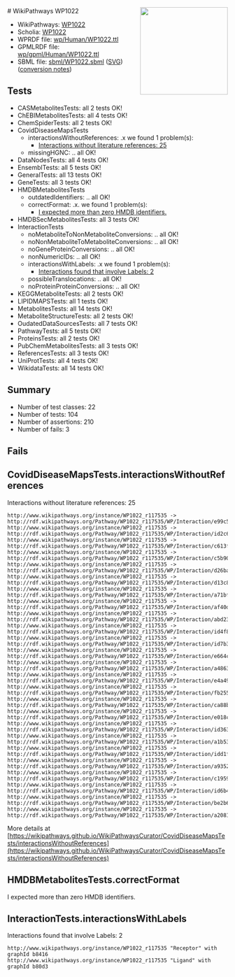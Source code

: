<img style="float: right; width: 200px" src="../logo.png" />
# WikiPathways WP1022

* WikiPathways: [WP1022](https://identifiers.org/wikipathways:WP1022)
* Scholia: [WP1022](https://scholia.toolforge.org/wikipathways/WP1022)
* WPRDF file: [wp/Human/WP1022.ttl](../wp/Human/WP1022.ttl)
* GPMLRDF file: [wp/gpml/Human/WP1022.ttl](../wp/gpml/Human/WP1022.ttl)
* SBML file: [sbml/WP1022.sbml](../sbml/WP1022.sbml) ([SVG](../sbml/WP1022.svg)) ([conversion notes](../sbml/WP1022.txt))

## Tests
* CASMetabolitesTests: all 2 tests OK!
* ChEBIMetabolitesTests: all 4 tests OK!
* ChemSpiderTests: all 2 tests OK!
* CovidDiseaseMapsTests
    * interactionsWithoutReferences: .x we found 1 problem(s):
        * [Interactions without literature references: 25](#9701cd05)
    * missingHGNC: .. all OK!
* DataNodesTests: all 4 tests OK!
* EnsemblTests: all 5 tests OK!
* GeneralTests: all 13 tests OK!
* GeneTests: all 3 tests OK!
* HMDBMetabolitesTests
    * outdatedIdentifiers: .. all OK!
    * correctFormat: .x. we found 1 problem(s):
        * [I expected more than zero HMDB identifiers.](#ad154c1e)
* HMDBSecMetabolitesTests: all 3 tests OK!
* InteractionTests
    * noMetaboliteToNonMetaboliteConversions: .. all OK!
    * noNonMetaboliteToMetaboliteConversions: .. all OK!
    * noGeneProteinConversions: .. all OK!
    * nonNumericIDs: .. all OK!
    * interactionsWithLabels: .x we found 1 problem(s):
        * [Interactions found that involve Labels: 2](#630d2679)
    * possibleTranslocations: .. all OK!
    * noProteinProteinConversions: .. all OK!
* KEGGMetaboliteTests: all 2 tests OK!
* LIPIDMAPSTests: all 1 tests OK!
* MetabolitesTests: all 14 tests OK!
* MetaboliteStructureTests: all 2 tests OK!
* OudatedDataSourcesTests: all 7 tests OK!
* PathwayTests: all 5 tests OK!
* ProteinsTests: all 2 tests OK!
* PubChemMetabolitesTests: all 3 tests OK!
* ReferencesTests: all 3 tests OK!
* UniProtTests: all 4 tests OK!
* WikidataTests: all 14 tests OK!


## Summary

* Number of test classes: 22
* Number of tests: 104
* Number of assertions: 210
* Number of fails: 3

## Fails

<a name="9701cd05" />

## CovidDiseaseMapsTests.interactionsWithoutReferences

Interactions without literature references: 25
```
http://www.wikipathways.org/instance/WP1022_r117535 -> http://rdf.wikipathways.org/Pathway/WP1022_r117535/WP/Interaction/e99c5
http://www.wikipathways.org/instance/WP1022_r117535 -> http://rdf.wikipathways.org/Pathway/WP1022_r117535/WP/Interaction/id2c6d5353
http://www.wikipathways.org/instance/WP1022_r117535 -> http://rdf.wikipathways.org/Pathway/WP1022_r117535/WP/Interaction/c613f
http://www.wikipathways.org/instance/WP1022_r117535 -> http://rdf.wikipathways.org/Pathway/WP1022_r117535/WP/Interaction/c5b90
http://www.wikipathways.org/instance/WP1022_r117535 -> http://rdf.wikipathways.org/Pathway/WP1022_r117535/WP/Interaction/d26ba
http://www.wikipathways.org/instance/WP1022_r117535 -> http://rdf.wikipathways.org/Pathway/WP1022_r117535/WP/Interaction/d13c8
http://www.wikipathways.org/instance/WP1022_r117535 -> http://rdf.wikipathways.org/Pathway/WP1022_r117535/WP/Interaction/a71bf
http://www.wikipathways.org/instance/WP1022_r117535 -> http://rdf.wikipathways.org/Pathway/WP1022_r117535/WP/Interaction/af40d
http://www.wikipathways.org/instance/WP1022_r117535 -> http://rdf.wikipathways.org/Pathway/WP1022_r117535/WP/Interaction/abd23
http://www.wikipathways.org/instance/WP1022_r117535 -> http://rdf.wikipathways.org/Pathway/WP1022_r117535/WP/Interaction/id4f835ac8
http://www.wikipathways.org/instance/WP1022_r117535 -> http://rdf.wikipathways.org/Pathway/WP1022_r117535/WP/Interaction/id7b319627
http://www.wikipathways.org/instance/WP1022_r117535 -> http://rdf.wikipathways.org/Pathway/WP1022_r117535/WP/Interaction/e664c
http://www.wikipathways.org/instance/WP1022_r117535 -> http://rdf.wikipathways.org/Pathway/WP1022_r117535/WP/Interaction/a4863
http://www.wikipathways.org/instance/WP1022_r117535 -> http://rdf.wikipathways.org/Pathway/WP1022_r117535/WP/Interaction/e4a49
http://www.wikipathways.org/instance/WP1022_r117535 -> http://rdf.wikipathways.org/Pathway/WP1022_r117535/WP/Interaction/fb255
http://www.wikipathways.org/instance/WP1022_r117535 -> http://rdf.wikipathways.org/Pathway/WP1022_r117535/WP/Interaction/ca88b
http://www.wikipathways.org/instance/WP1022_r117535 -> http://rdf.wikipathways.org/Pathway/WP1022_r117535/WP/Interaction/e018c
http://www.wikipathways.org/instance/WP1022_r117535 -> http://rdf.wikipathways.org/Pathway/WP1022_r117535/WP/Interaction/id363650f1
http://www.wikipathways.org/instance/WP1022_r117535 -> http://rdf.wikipathways.org/Pathway/WP1022_r117535/WP/Interaction/a1b53
http://www.wikipathways.org/instance/WP1022_r117535 -> http://rdf.wikipathways.org/Pathway/WP1022_r117535/WP/Interaction/idd1f4e221
http://www.wikipathways.org/instance/WP1022_r117535 -> http://rdf.wikipathways.org/Pathway/WP1022_r117535/WP/Interaction/a9352
http://www.wikipathways.org/instance/WP1022_r117535 -> http://rdf.wikipathways.org/Pathway/WP1022_r117535/WP/Interaction/c1959
http://www.wikipathways.org/instance/WP1022_r117535 -> http://rdf.wikipathways.org/Pathway/WP1022_r117535/WP/Interaction/id6b43a090
http://www.wikipathways.org/instance/WP1022_r117535 -> http://rdf.wikipathways.org/Pathway/WP1022_r117535/WP/Interaction/be2b6
http://www.wikipathways.org/instance/WP1022_r117535 -> http://rdf.wikipathways.org/Pathway/WP1022_r117535/WP/Interaction/a2081
```

More details at [https://wikipathways.github.io/WikiPathwaysCurator/CovidDiseaseMapsTests/interactionsWithoutReferences](https://wikipathways.github.io/WikiPathwaysCurator/CovidDiseaseMapsTests/interactionsWithoutReferences)

<a name="ad154c1e" />

## HMDBMetabolitesTests.correctFormat

I expected more than zero HMDB identifiers.
<a name="630d2679" />

## InteractionTests.interactionsWithLabels

Interactions found that involve Labels: 2
```
http://www.wikipathways.org/instance/WP1022_r117535 "Receptor" with graphId b8416
http://www.wikipathways.org/instance/WP1022_r117535 "Ligand" with graphId b80d3
```

